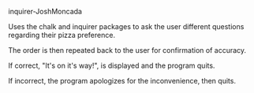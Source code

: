 inquirer-JoshMoncada

Uses the chalk and inquirer packages to ask 
the user different questions regarding their pizza 
preference.

The order is then repeated back to the user for
confirmation of accuracy.

If correct, "It's on it's way!", is displayed and
the program quits.

If incorrect, the program apologizes for the 
inconvenience, then quits.